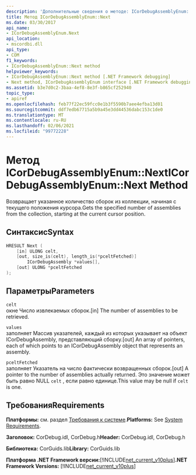 ```yaml
---
description: 'Дополнительные сведения о методе: ICorDebugAssemblyEnum:: Next'
title: Метод ICorDebugAssemblyEnum::Next
ms.date: 03/30/2017
api_name:
- ICorDebugAssemblyEnum.Next
api_location:
- mscordbi.dll
api_type:
- COM
f1_keywords:
- ICorDebugAssemblyEnum::Next method
helpviewer_keywords:
- ICorDebugAssemblyEnum::Next method [.NET Framework debugging]
- Next method, ICorDebugAssemblyEnum interface [.NET Framework debugging]
ms.assetid: b3e7d0c2-3baa-4ef8-8e3f-b865cf252940
topic_type:
- apiref
ms.openlocfilehash: feb77f22ec59fcc0e1b3f5590b7aee4efba13d01
ms.sourcegitcommit: ddf7edb67715a5b9a45e3dd44536dabc153c1de0
ms.translationtype: MT
ms.contentlocale: ru-RU
ms.lasthandoff: 02/06/2021
ms.locfileid: "99772228"
---
```

# <a name="icordebugassemblyenumnext-method"></a><span data-ttu-id="57667-103">Метод ICorDebugAssemblyEnum::Next</span><span class="sxs-lookup"><span data-stu-id="57667-103">ICorDebugAssemblyEnum::Next Method</span></span>

<span data-ttu-id="57667-104">Возвращает указанное количество сборок из коллекции, начиная с текущего положения курсора.</span><span class="sxs-lookup"><span data-stu-id="57667-104">Gets the specified number of assemblies from the collection, starting at the current cursor position.</span></span>  
  
## <a name="syntax"></a><span data-ttu-id="57667-105">Синтаксис</span><span class="sxs-lookup"><span data-stu-id="57667-105">Syntax</span></span>  
  
```cpp  
HRESULT Next (  
    [in] ULONG celt,  
    [out, size_is(celt), length_is(*pceltFetched)]  
        ICorDebugAssembly *values[],  
    [out] ULONG *pceltFetched  
);  
```  
  
## <a name="parameters"></a><span data-ttu-id="57667-106">Параметры</span><span class="sxs-lookup"><span data-stu-id="57667-106">Parameters</span></span>  

 `celt`  
 <span data-ttu-id="57667-107">окне Число извлекаемых сборок.</span><span class="sxs-lookup"><span data-stu-id="57667-107">[in] The number of assemblies to be retrieved.</span></span>  
  
 `values`  
 <span data-ttu-id="57667-108">заполняет Массив указателей, каждый из которых указывает на объект ICorDebugAssembly, представляющий сборку.</span><span class="sxs-lookup"><span data-stu-id="57667-108">[out] An array of pointers, each of which points to an ICorDebugAssembly object that represents an assembly.</span></span>  
  
 `pceltFetched`  
 <span data-ttu-id="57667-109">заполняет Указатель на число фактически возвращенных сборок.</span><span class="sxs-lookup"><span data-stu-id="57667-109">[out] A pointer to the number of assemblies actually returned.</span></span> <span data-ttu-id="57667-110">Это значение может быть равно NULL `celt` , если равно единице.</span><span class="sxs-lookup"><span data-stu-id="57667-110">This value may be null if `celt` is one.</span></span>  
  
## <a name="requirements"></a><span data-ttu-id="57667-111">Требования</span><span class="sxs-lookup"><span data-stu-id="57667-111">Requirements</span></span>  

 <span data-ttu-id="57667-112">**Платформы:** см. раздел [Требования к системе](../../get-started/system-requirements.md).</span><span class="sxs-lookup"><span data-stu-id="57667-112">**Platforms:** See [System Requirements](../../get-started/system-requirements.md).</span></span>  
  
 <span data-ttu-id="57667-113">**Заголовок:** CorDebug.idl, CorDebug.h</span><span class="sxs-lookup"><span data-stu-id="57667-113">**Header:** CorDebug.idl, CorDebug.h</span></span>  
  
 <span data-ttu-id="57667-114">**Библиотека:** CorGuids.lib</span><span class="sxs-lookup"><span data-stu-id="57667-114">**Library:** CorGuids.lib</span></span>  
  
 <span data-ttu-id="57667-115">**Платформа .NET Framework версии:**[!INCLUDE[net_current_v10plus](../../../../includes/net-current-v10plus-md.md)]</span><span class="sxs-lookup"><span data-stu-id="57667-115">**.NET Framework Versions:** [!INCLUDE[net_current_v10plus](../../../../includes/net-current-v10plus-md.md)]</span></span>
